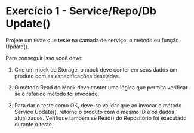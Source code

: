# Exercício 1 - Service/Repo/Db Update()

Projete um teste que teste na camada de serviço, o método ou função Update().

Para conseguir isso você deve:
1. Crie um mock de Storage, o mock deve conter em seus dados um produto com as
especificações desejadas.

2. O método Read do Mock deve conter uma lógica que permita verificar se o
referido método foi invocado.

3. Para dar o teste como OK, deve-se validar que ao invocar o método
Service Update(), retorne o produto com o mesmo ID e os dados atualizados.
Verifique também se Read() do Repositório foi executado durante o teste.